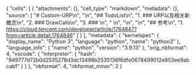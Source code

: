 {
 "cells": [
  {
   "attachments": {},
   "cell_type": "markdown",
   "metadata": {},
   "source": [
    "# Custom-URP\n",
    "\n",
    "## TodoList\n",
    "1. ### URP以及相关新概念\n",
    "2. ### DrawCalls\n",
    "3. ### \n",
    " \n",
    "\n",
    "\n",
    "## 参考\n",
    "1. https://cloud.tencent.com/developer/article/1764847?from=article.detail.1764846"
   ]
  }
 ],
 "metadata": {
  "kernelspec": {
   "display_name": "Python 3",
   "language": "python",
   "name": "python3"
  },
  "language_info": {
   "name": "python",
   "version": "3.9.13"
  },
  "orig_nbformat": 4,
  "vscode": {
   "interpreter": {
    "hash": "949777d72b0d2535278d3dc13498b2535136f6dfe0678499012e853ee9abcab1"
   }
  }
 },
 "nbformat": 4,
 "nbformat_minor": 2
}
